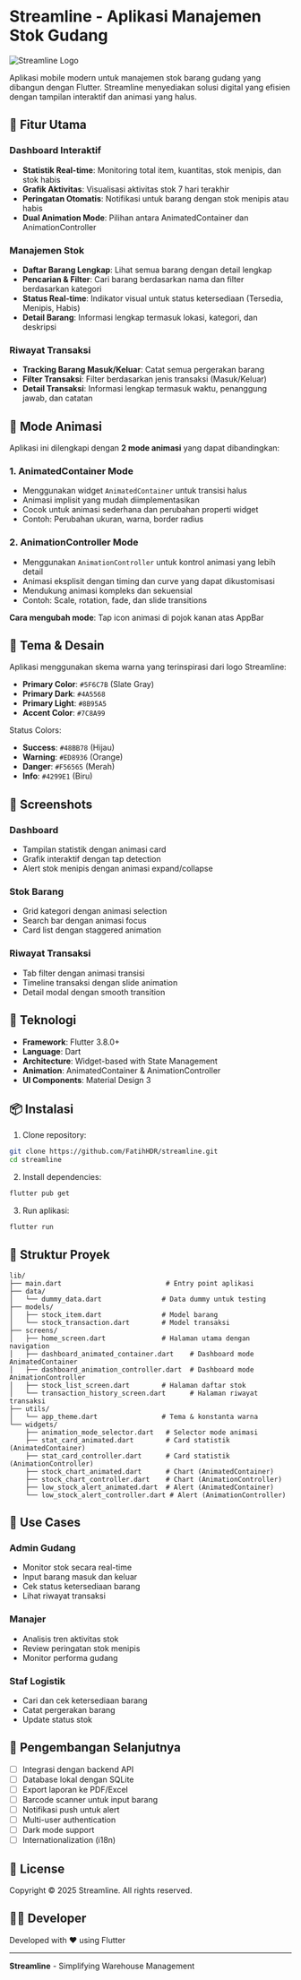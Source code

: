 # Streamline - Aplikasi Manajemen Stok Gudang

![Streamline Logo](https://img.shields.io/badge/Streamline-Warehouse%20Management-5F6C7B?style=for-the-badge)

Aplikasi mobile modern untuk manajemen stok barang gudang yang dibangun dengan Flutter. Streamline menyediakan solusi digital yang efisien dengan tampilan interaktif dan animasi yang halus.

## 🎯 Fitur Utama

### Dashboard Interaktif
- **Statistik Real-time**: Monitoring total item, kuantitas, stok menipis, dan stok habis
- **Grafik Aktivitas**: Visualisasi aktivitas stok 7 hari terakhir
- **Peringatan Otomatis**: Notifikasi untuk barang dengan stok menipis atau habis
- **Dual Animation Mode**: Pilihan antara AnimatedContainer dan AnimationController

### Manajemen Stok
- **Daftar Barang Lengkap**: Lihat semua barang dengan detail lengkap
- **Pencarian & Filter**: Cari barang berdasarkan nama dan filter berdasarkan kategori
- **Status Real-time**: Indikator visual untuk status ketersediaan (Tersedia, Menipis, Habis)
- **Detail Barang**: Informasi lengkap termasuk lokasi, kategori, dan deskripsi

### Riwayat Transaksi
- **Tracking Barang Masuk/Keluar**: Catat semua pergerakan barang
- **Filter Transaksi**: Filter berdasarkan jenis transaksi (Masuk/Keluar)
- **Detail Transaksi**: Informasi lengkap termasuk waktu, penanggung jawab, dan catatan

## 🎨 Mode Animasi

Aplikasi ini dilengkapi dengan **2 mode animasi** yang dapat dibandingkan:

### 1. AnimatedContainer Mode
- Menggunakan widget `AnimatedContainer` untuk transisi halus
- Animasi implisit yang mudah diimplementasikan
- Cocok untuk animasi sederhana dan perubahan properti widget
- Contoh: Perubahan ukuran, warna, border radius

### 2. AnimationController Mode
- Menggunakan `AnimationController` untuk kontrol animasi yang lebih detail
- Animasi eksplisit dengan timing dan curve yang dapat dikustomisasi
- Mendukung animasi kompleks dan sekuensial
- Contoh: Scale, rotation, fade, dan slide transitions

**Cara mengubah mode**: Tap icon animasi di pojok kanan atas AppBar

## 🎨 Tema & Desain

Aplikasi menggunakan skema warna yang terinspirasi dari logo Streamline:

- **Primary Color**: `#5F6C7B` (Slate Gray)
- **Primary Dark**: `#4A5568`
- **Primary Light**: `#8B95A5`
- **Accent Color**: `#7C8A99`

Status Colors:
- **Success**: `#48BB78` (Hijau)
- **Warning**: `#ED8936` (Orange)
- **Danger**: `#F56565` (Merah)
- **Info**: `#4299E1` (Biru)

## 📱 Screenshots

### Dashboard
- Tampilan statistik dengan animasi card
- Grafik interaktif dengan tap detection
- Alert stok menipis dengan animasi expand/collapse

### Stok Barang
- Grid kategori dengan animasi selection
- Search bar dengan animasi focus
- Card list dengan staggered animation

### Riwayat Transaksi
- Tab filter dengan animasi transisi
- Timeline transaksi dengan slide animation
- Detail modal dengan smooth transition

## 🚀 Teknologi

- **Framework**: Flutter 3.8.0+
- **Language**: Dart
- **Architecture**: Widget-based with State Management
- **Animation**: AnimatedContainer & AnimationController
- **UI Components**: Material Design 3

## 📦 Instalasi

1. Clone repository:
```bash
git clone https://github.com/FatihHDR/streamline.git
cd streamline
```

2. Install dependencies:
```bash
flutter pub get
```

3. Run aplikasi:
```bash
flutter run
```

## 📁 Struktur Proyek

```
lib/
├── main.dart                          # Entry point aplikasi
├── data/
│   └── dummy_data.dart               # Data dummy untuk testing
├── models/
│   ├── stock_item.dart               # Model barang
│   └── stock_transaction.dart        # Model transaksi
├── screens/
│   ├── home_screen.dart              # Halaman utama dengan navigation
│   ├── dashboard_animated_container.dart    # Dashboard mode AnimatedContainer
│   ├── dashboard_animation_controller.dart  # Dashboard mode AnimationController
│   ├── stock_list_screen.dart        # Halaman daftar stok
│   └── transaction_history_screen.dart      # Halaman riwayat transaksi
├── utils/
│   └── app_theme.dart                # Tema & konstanta warna
└── widgets/
    ├── animation_mode_selector.dart   # Selector mode animasi
    ├── stat_card_animated.dart        # Card statistik (AnimatedContainer)
    ├── stat_card_controller.dart      # Card statistik (AnimationController)
    ├── stock_chart_animated.dart      # Chart (AnimatedContainer)
    ├── stock_chart_controller.dart    # Chart (AnimationController)
    ├── low_stock_alert_animated.dart  # Alert (AnimatedContainer)
    └── low_stock_alert_controller.dart # Alert (AnimationController)
```

## 🎯 Use Cases

### Admin Gudang
- Monitor stok secara real-time
- Input barang masuk dan keluar
- Cek status ketersediaan barang
- Lihat riwayat transaksi

### Manajer
- Analisis tren aktivitas stok
- Review peringatan stok menipis
- Monitor performa gudang

### Staf Logistik
- Cari dan cek ketersediaan barang
- Catat pergerakan barang
- Update status stok

## 🔧 Pengembangan Selanjutnya

- [ ] Integrasi dengan backend API
- [ ] Database lokal dengan SQLite
- [ ] Export laporan ke PDF/Excel
- [ ] Barcode scanner untuk input barang
- [ ] Notifikasi push untuk alert
- [ ] Multi-user authentication
- [ ] Dark mode support
- [ ] Internationalization (i18n)

## 📄 License

Copyright © 2025 Streamline. All rights reserved.

## 👨‍💻 Developer

Developed with ❤️ using Flutter

---

**Streamline** - Simplifying Warehouse Management
